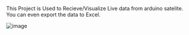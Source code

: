 This Project is Used to Recieve/Visualize Live data from arduino satelite. You can even export the data to Excel.

![image](https://github.com/user-attachments/assets/01089107-fa9a-47c8-a593-450b7fb21a55)
